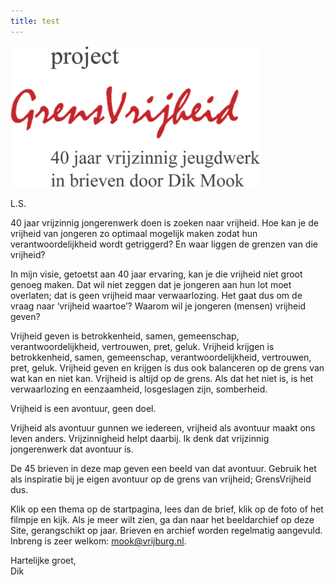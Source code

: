 ```yaml
---
title: test
---
```


<img src="img/logo.png" style="width: 10vh; break-after: column;" />

L.S.

40 jaar vrijzinnig jongerenwerk doen is zoeken naar vrijheid. Hoe kan je de vrijheid van jongeren zo optimaal mogelijk maken zodat hun verantwoordelijkheid wordt getriggerd? En waar liggen de grenzen van die vrijheid?

In mijn visie, getoetst aan 40 jaar ervaring, kan je die vrijheid niet groot genoeg maken. Dat wil niet zeggen dat je jongeren aan hun lot moet overlaten; dat is geen vrijheid maar verwaarlozing. Het gaat dus om de vraag naar ‘vrijheid waartoe’? Waarom wil je jongeren (mensen) vrijheid geven?

Vrijheid geven is betrokkenheid, samen, gemeenschap, verantwoordelijkheid, vertrouwen, pret, geluk. 
Vrijheid krijgen is betrokkenheid, samen, gemeenschap, verantwoordelijkheid, vertrouwen, pret, geluk.
Vrijheid geven en krijgen is dus ook balanceren op de grens van wat kan en niet kan.
Vrijheid is altijd op de grens. Als dat het niet is, is het verwaarlozing en eenzaamheid, losgeslagen zijn, somberheid.

Vrijheid is een avontuur, geen doel.

Vrijheid als avontuur gunnen we iedereen, vrijheid als avontuur maakt ons leven anders. Vrijzinnigheid helpt daarbij. Ik denk dat vrijzinnig jongerenwerk dat avontuur is. 

De 45 brieven in deze map geven een beeld van dat avontuur. Gebruik het als inspiratie bij je eigen avontuur op de grens van vrijheid; GrensVrijheid dus.

Klik op een thema op de startpagina, lees dan de brief, klik op de foto of het filmpje en kijk. Als je meer wilt zien, ga dan naar het beeldarchief op deze Site, gerangschikt op jaar. Brieven en archief worden regelmatig aangevuld. Inbreng is zeer welkom: <a href="mailto:mook@vrijburg.nl">mook@vrijburg.nl</a>.

Hartelijke groet,<br />
Dik